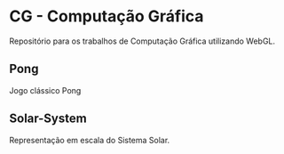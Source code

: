 # CG - Computação Gráfica 
Repositório para os trabalhos de Computação Gráfica utilizando WebGL.

## Pong
  Jogo clássico Pong

## Solar-System
  Representação em escala do Sistema Solar.
